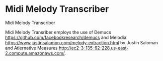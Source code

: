 # Midi Melody Transcriber
Midi Melody Transcriber

Midi Melody Transriber employs the use of Demucs https://github.com/facebookresearch/demucs 
and Melodia https://www.justinsalamon.com/melody-extraction.html by Justin Saloman 
and Atlernative Measures http://ec2-3-135-62-228.us-east-2.compute.amazonaws.com/.

